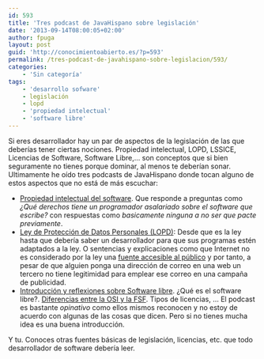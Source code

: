 ```yaml
---
id: 593
title: 'Tres podcast de JavaHispano sobre legislación'
date: '2013-09-14T08:00:05+02:00'
author: fpuga
layout: post
guid: 'http://conocimientoabierto.es/?p=593'
permalink: /tres-podcast-de-javahispano-sobre-legislacion/593/
categories:
    - 'Sin categoría'
tags:
    - 'desarrollo sofware'
    - legislación
    - lopd
    - 'propiedad intelectual'
    - 'software libre'
---
```


Si eres desarrollador hay un par de aspectos de la legislación de las que deberías tener ciertas nociones. Propiedad intelectual, LOPD, LSSICE, Licencias de Software, Software Libre,… son conceptos que si bien seguramente no tienes porque dominar, al menos te deberían sonar. Ultimamente he oído tres podcasts de JavaHispano donde tocan alguno de estos aspectos que no está de más escuchar:

- <span style="line-height: 16px;">[Propiedad intelectual del software](http://www.javahispano.org/podcast/2008/11/23/javahispano-podcast-024-propiedad-intelectual-del-software-e.html). Que responde a preguntas como *¿Qué derechos tiene un programador asalariado sobre el software que escribe?* con respuestas como *basicamente ninguna a no ser que pacte previamente*.</span>
- [Ley de Protección de Datos Personales (LOPD)](http://www.javahispano.org/podcast/2010/11/7/javahispano-podcast-097-ley-de-proteccion-de-datos-personale.html): Desde que es la ley hasta que debería saber un desarrollador para que sus programas estén adaptados a la ley. O sentencias y explicaciones como que Internet no es considerado por la ley una [fuente accesible al público](http://leyprotecciondatos.blogspot.com.es/2008/09/internet-es-una-tentacin.html) y por tanto, a pesar de que alguien ponga una dirección de correo en una web un tercero no tiene legitimidad para emplear ese correo en una campaña de publicidad.
- [Introducción y reflexiones sobre Software libre](http://www.javahispano.org/podcast/2012/1/30/javahispano-podcast-135-introduccion-y-reflexiones-sobre-sof.html). ¿Qué es el software libre?. [Diferencias entre la OSI y la FSF](http://www.gnu.org/philosophy/open-source-misses-the-point.es.html). Tipos de licencias, … El podcast es bastante *opinativo* como ellos mismos reconocen y no estoy de acuerdo con algunas de las cosas que dicen. Pero si no tienes mucha idea es una buena introducción.

Y tu. Conoces otras fuentes básicas de legislación, licencias, etc. que todo desarrollador de software debería leer.